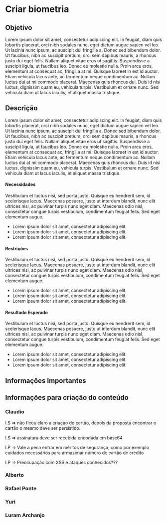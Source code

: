 # Criar biometria

## Objetivo

Lorem ipsum dolor sit amet, consectetur adipiscing elit. In feugiat, diam quis lobortis placerat, orci nibh sodales nunc, eget dictum augue sapien vel leo. Ut lacinia nunc ipsum, ac suscipit dui fringilla a. Donec sed bibendum dolor. Ut faucibus, nibh ac suscipit pretium, orci sem dapibus mauris, a rhoncus justo dui eget felis. Nullam aliquet vitae eros ut sagittis. Suspendisse a suscipit ligula, ut faucibus leo. Donec eu molestie nulla. Proin arcu eros, elementum at consequat ac, fringilla at mi. Quisque laoreet in est id auctor. Etiam vehicula lacus ante, ac fermentum neque condimentum ac. Nullam luctus dui at mi commodo placerat. Maecenas quis rhoncus dui. Duis id nisi luctus, dignissim quam eu, vehicula turpis. Vestibulum et ornare nunc. Sed vehicula diam ut lacus iaculis, et aliquet massa tristique.

## Descrição

Lorem ipsum dolor sit amet, consectetur adipiscing elit. In feugiat, diam quis lobortis placerat, orci nibh sodales nunc, eget dictum augue sapien vel leo. Ut lacinia nunc ipsum, ac suscipit dui fringilla a. Donec sed bibendum dolor. Ut faucibus, nibh ac suscipit pretium, orci sem dapibus mauris, a rhoncus justo dui eget felis. Nullam aliquet vitae eros ut sagittis. Suspendisse a suscipit ligula, ut faucibus leo. Donec eu molestie nulla. Proin arcu eros, elementum at consequat ac, fringilla at mi. Quisque laoreet in est id auctor. Etiam vehicula lacus ante, ac fermentum neque condimentum ac. Nullam luctus dui at mi commodo placerat. Maecenas quis rhoncus dui. Duis id nisi luctus, dignissim quam eu, vehicula turpis. Vestibulum et ornare nunc. Sed vehicula diam ut lacus iaculis, et aliquet massa tristique.

#### Necessidades

Vestibulum et luctus nisi, sed porta justo. Quisque eu hendrerit sem, id scelerisque lacus. Maecenas posuere, justo ut interdum blandit, nunc elit ultrices nisi, ac pulvinar turpis nunc eget diam. Maecenas odio nisl, consectetur congue turpis vestibulum, condimentum feugiat felis. Sed eget elementum augue. 

- Lorem ipsum dolor sit amet, consectetur adipiscing elit.
- Lorem ipsum dolor sit amet, consectetur adipiscing elit.
- Lorem ipsum dolor sit amet, consectetur adipiscing elit.

#### Restrições

Vestibulum et luctus nisi, sed porta justo. Quisque eu hendrerit sem, id scelerisque lacus. Maecenas posuere, justo ut interdum blandit, nunc elit ultrices nisi, ac pulvinar turpis nunc eget diam. Maecenas odio nisl, consectetur congue turpis vestibulum, condimentum feugiat felis. Sed eget elementum augue. 

- Lorem ipsum dolor sit amet, consectetur adipiscing elit.
- Lorem ipsum dolor sit amet, consectetur adipiscing elit.
- Lorem ipsum dolor sit amet, consectetur adipiscing elit.

#### Resultado Esperado

Vestibulum et luctus nisi, sed porta justo. Quisque eu hendrerit sem, id scelerisque lacus. Maecenas posuere, justo ut interdum blandit, nunc elit ultrices nisi, ac pulvinar turpis nunc eget diam. Maecenas odio nisl, consectetur congue turpis vestibulum, condimentum feugiat felis. Sed eget elementum augue. 

- Lorem ipsum dolor sit amet, consectetur adipiscing elit.
- Lorem ipsum dolor sit amet, consectetur adipiscing elit.
- Lorem ipsum dolor sit amet, consectetur adipiscing elit.

## Informações Importantes

## Informações para criação do conteúdo

### Claudio
I.S => não ficou claro a criacao do cartão, depois da proposta encontrar o cartão o mesmo deve ser persistido.

I.S => assinatura deve ser recebida encodada em base64

I.P => Vale a pena entrar em méritos de segurança, como por exemplo cuidados necessários para armazenar número de cartão de crédito

I.P => Preocupação com XSS e ataques conhecidos???

### Alberto

### Rafael Ponte

### Yuri

### Luram Archanjo
